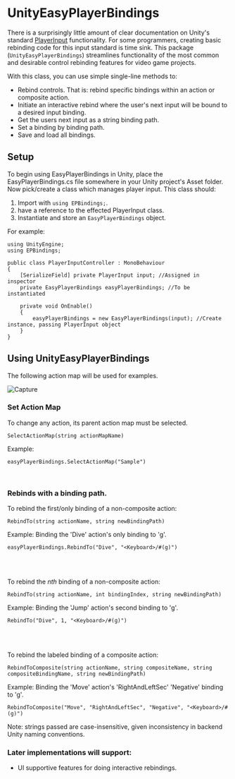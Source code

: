 # UnityEasyPlayerBindings
There is a surprisingly little amount of clear documentation on Unity's standard [PlayerInput](https://docs.unity3d.com/Packages/com.unity.inputsystem@1.0/api/UnityEngine.InputSystem.PlayerInput.html) functionality. For some programmers, creating basic rebinding code for this input standard is time sink. This package (`UnityEasyPlayerBindings`) streamlines functionality of the most common and desirable control rebinding features for video game projects. 

With this class, you can use simple single-line methods to:
+ Rebind controls. That is: rebind specific bindings within an action or composite action.
+ Initiate an interactive rebind where the user's next input will be bound to a desired input binding.
+ Get the users next input as a string binding path.
+ Set a binding by binding path.
+ Save and load all bindings. 


## Setup
To begin using EasyPlayerBindings in Unity, place the EasyPlayerBindings.cs file somewhere in your Unity project's Asset folder. Now pick/create a class which manages player input. This class should:
1. Import with `using EPBindings;`.
2. have a reference to the effected PlayerInput class.
3. Instantiate and store an `EasyPlayerBindings` object.


For example:
```
using UnityEngine;
using EPBindings;

public class PlayerInputController : MonoBehaviour
{ 
    [SerializeField] private PlayerInput input; //Assigned in inspector
    private EasyPlayerBindings easyPlayerBindings; //To be instantiated

    private void OnEnable()
    {
        easyPlayerBindings = new EasyPlayerBindings(input); //Create instance, passing PlayerInput object
    }
}
``` 


## Using UnityEasyPlayerBindings
The following action map will be used for examples.

![Capture](https://github.com/VaughanSampson/UnityEasyPlayerBindings/assets/128713660/e96056e9-0b29-4e35-abf1-a7351c16332f)

### Set Action Map
To change any action, its parent action map must be selected.
```
SelectActionMap(string actionMapName)
```
Example:
```
easyPlayerBindings.SelectActionMap("Sample")
``` 
<br> 

### Rebinds with a binding path.
To rebind the first/only binding of a non-composite action:
```
RebindTo(string actionName, string newBindingPath)
```
Example: Binding the 'Dive' action's only binding to 'g'.
```
easyPlayerBindings.RebindTo("Dive", "<Keyboard>/#(g)")
```
<br><br>


To rebind the _nth_ binding of a non-composite action:
```
RebindTo(string actionName, int bindingIndex, string newBindingPath)
```
Example: Binding the 'Jump' action's second binding to 'g'.
```
RebindTo("Dive", 1, "<Keyboard>/#(g)")
```
<br><br>


To rebind the labeled binding of a composite action:
```
RebindToComposite(string actionName, string compositeName, string compositeBindingName, string newBindingPath)
``` 
Example: Binding the 'Move' action's 'RightAndLeftSec' 'Negative' binding to 'g'.
```
RebindToComposite("Move", "RightAndLeftSec", "Negative", "<Keyboard>/#(g)")
```

Note: strings passed are case-insensitive, given inconsistency in backend Unity naming conventions.
 





### Later implementations will support:
+ UI supportive features for doing interactive rebindings.

